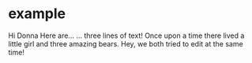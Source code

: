 # example
Hi Donna
Here are...
... three lines of text!
Once upon a time
there lived a little girl 
and three amazing bears.
Hey, we both tried to edit at the same time!
